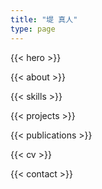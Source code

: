 ```yaml
---
title: "堤 真人"
type: page
---
```


{{< hero >}}

{{< about >}}

{{< skills >}}

{{< projects >}}

{{< publications >}}

{{< cv >}}

{{< contact >}}

